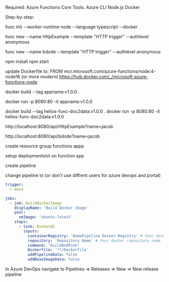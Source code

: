 Required:
Azure Functions Core Tools.
Azure CLI
Node.js
Docker

Step-by-step:

func init --worker-runtime node --language typescript --docker

func new --name HttpExample --template "HTTP trigger" --authlevel anonymous

func new --name bdode --template "HTTP trigger" --authlevel anonymous

npm install
npm start

update Dockerfile to:
FROM mcr.microsoft.com/azure-functions/node:4-node16 (or more modern)
https://hub.docker.com/_/microsoft-azure-functions-node

docker build --tag appname:v1.0.0 .

docker run -p 8080:80 -it appname:v1.0.0


docker build --tag helios-func-doc2data:v1.0.0 .
docker run -p 8080:80 -it helios-func-doc2data:v1.0.0

http://localhost:8080/api/HttpExample?name=jacob

http://localhost:8080/api/bdode?name=jacob


create
resource group
functions appp

setup
deploymentslot on function app


create pipeline

change pipeline to (or don't use diffrent users for azure devops and portal)
```yaml
trigger:
  - main

jobs:
  - job: BuildDockerImage
    displayName: 'Build Docker Image'
    pool:
      vmImage: 'ubuntu-latest'
    steps:
      - task: Docker@2
        inputs:
          containerRegistry: 'DemoPipeline Docker Registry' # Your docker registry service connection
          repository: 'Repository Name' # Your docker repository name
          command: 'buildAndPush'
          Dockerfile: '**/Dockerfile'
          addPipelineData: false
          addBaseImageData: false
```

In Azure DevOps navigate to Pipelines => Releases => New => New release pipeline




